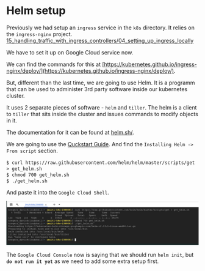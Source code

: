 # Helm setup

Previously we had setup an `ingress` service in the `k8s` directory. It relies on the `ingress-nginx` project. [15_handling_traffic_with_ingress_controllers/04_setting_up_ingress_locally](../15_handling_traffic_with_ingress_controllers/04_setting_up_ingress_locally.md)

We have to set it up on Google Cloud service now.

We can find the commands for this at [https://kubernetes.github.io/ingress-nginx/deploy/](https://kubernetes.github.io/ingress-nginx/deploy/).

But, different than the last time, we are going to use Helm. It is a programm that can be used to administer 3rd party software inside our kubernetes cluster. 

It uses 2 separate pieces of software - `helm` and `tiller`. The helm is a client to `tiller` that sits inside the cluster and issues commands to modify objects in it.

The documentation for it can be found at [helm.sh/](https://helm.sh/).

We are going to use the [Quckstart Guide](https://helm.sh/docs/using_helm/#quickstart-guide).
And find the `Installing Helm -> From script` section.

```
$ curl https://raw.githubusercontent.com/helm/helm/master/scripts/get > get_helm.sh
$ chmod 700 get_helm.sh
$ ./get_helm.sh
```

And paste it into the `Google Cloud Shell`.

![](../../images/2019-04-06-13-34-26.png)

The `Google Cloud Console` now is saying that we should run `helm init`, but **`do not run it yet`** as we need to add some extra setup first.